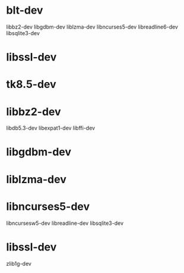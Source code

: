 # blt-dev
libbz2-dev
libgdbm-dev
liblzma-dev
libncurses5-dev
libreadline6-dev
libsqlite3-dev
# libssl-dev
# tk8.5-dev



# libbz2-dev
libdb5.3-dev
libexpat1-dev
libffi-dev
# libgdbm-dev
# liblzma-dev
# libncurses5-dev
libncursesw5-dev
libreadline-dev
libsqlite3-dev
# libssl-dev
zlib1g-dev
